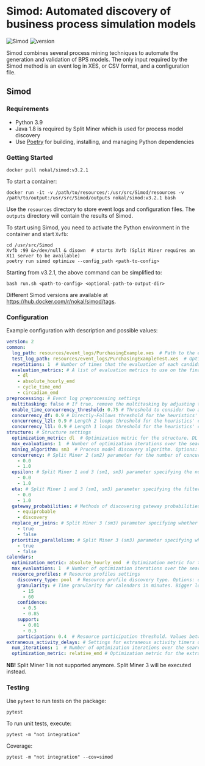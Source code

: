 # Simod: Automated discovery of business process simulation models

![Simod](https://github.com/AutomatedProcessImprovement/Simod/actions/workflows/simod.yml/badge.svg)
![version](https://img.shields.io/github/v/tag/AutomatedProcessImprovement/simod)

Simod combines several process mining techniques to automate the generation and validation of BPS models. The only input
required by the Simod method is an event log in XES, or CSV format, and a configuration file.

## Simod

### Requirements

- Python 3.9
- Java 1.8 is required by Split Miner which is used for process model discovery
- Use [Poetry](https://python-poetry.org/) for building, installing, and managing Python dependencies

### Getting Started

```shell
docker pull nokal/simod:v3.2.1
```

To start a container:

```shell
docker run -it -v /path/to/resources/:/usr/src/Simod/resources -v /path/to/output:/usr/src/Simod/outputs nokal/simod:v3.2.1 bash
```

Use the `resources` directory to store event logs and configuration files. The `outputs` directory will contain the
results of Simod.

To start using Simod, you need to activate the Python environment in the container and start `Xvfb`:

```shell
cd /usr/src/Simod
Xvfb :99 &>/dev/null & disown  # starts Xvfb (Split Miner requires an X11 server to be available)
poetry run simod optimize --config_path <path-to-config>
```

Starting from v3.2.1, the above command can be simplified to:

```shell
bash run.sh <path-to-config> <optional-path-to-output-dir>
```

Different Simod versions are available at https://hub.docker.com/r/nokal/simod/tags.

### Configuration

Example configuration with description and possible values:

```yaml
version: 2
common:
  log_path: resources/event_logs/PurchasingExample.xes  # Path to the event log in XES or CSV format
  test_log_path: resources/event_logs/PurchasingExampleTest.xes  # Optional: Path to the test event log in XES or CSV format
  repetitions: 1  # Number of times that the evaluation of each candidate is run (included the final model) during the optimization. The evaluation metric of the candidate is the average of it's repetitions evaluations.
  evaluation_metrics: # A list of evaluation metrics to use on the final model
    - dl
    - absolute_hourly_emd
    - cycle_time_emd
    - circadian_emd
preprocessing: # Event log preprocessing settings
  multitasking: false # If true, remove the multitasking by adjusting the timestamps (start/end) of those activities being executed at the same time by the same resource.
  enable_time_concurrency_threshold: 0.75 # Threshold to consider two activities as concurrent when computing the enabled time.
  concurrency_df: 0.9 # Directly-Follows threshold for the heuristics' concurrency oracle (only used to estimate start times if needed).
  concurrency_l2l: 0.9 # Length 2 loops threshold for the heuristics' concurrency oracle.
  concurrency_l1l: 0.9 # Length 1 loops threshold for the heuristics' concurrency oracle.
structure: # Structure settings
  optimization_metric: dl  # Optimization metric for the structure. DL or N_GRAM_DISTANCE
  max_evaluations: 1  # Number of optimization iterations over the search space. Values between 1 and 50
  mining_algorithm: sm3  # Process model discovery algorithm. Options: sm1, sm2, sm3 (recommended)
  concurrency: # Split Miner 2 (sm2) parameter for the number of concurrent relations between events to be captured. Values between 0.0 and 1.0
    - 0.0
    - 1.0
  epsilon: # Split Miner 1 and 3 (sm1, sm3) parameter specifying the number of concurrent relations between events to be captured. Values between 0.0 and 1.0
    - 0.0
    - 1.0
  eta: # Split Miner 1 and 3 (sm1, sm3) parameter specifying the filter over the incoming and outgoing edges. Values between 0.0 and 1.0
    - 0.0
    - 1.0
  gateway_probabilities: # Methods of discovering gateway probabilities. Options: equiprobable, discovery
    - equiprobable
    - discovery
  replace_or_joins: # Split Miner 3 (sm3) parameter specifying whether to replace non-trivial OR joins or not. Options: true, false
    - true
    - false
  prioritize_parallelism: # Split Miner 3 (sm3) parameter specifying whether to prioritize parallelism over loops or not. Options: true, false
    - true
    - false
calendars:
  optimization_metric: absolute_hourly_emd  # Optimization metric for the calendars. Options: absolute_hourly_emd, cycle_time_emd, circadian_emd
  max_evaluations: 1  # Number of optimization iterations over the search space. Values between 1 and 50
  resource_profiles: # Resource profiles settings
    discovery_type: pool  # Resource profile discovery type. Options: differentiated, pool, undifferentiated
    granularity: # Time granularity for calendars in minutes. Bigger logs will benefit from smaller granularity
      - 15
      - 60
    confidence:
      - 0.5
      - 0.85
    support:
      - 0.01
      - 0.3
    participation: 0.4  # Resource participation threshold. Values between 0.0 and 1.0
extraneous_activity_delays: # Settings for extraneous activity timers discovery
  num_iterations: 1  # Number of optimization iterations over the search space. Values between 1 and 50
  optimization_metric: relative_emd # Optimization metric for the extraneous activity timers. Options: relative_emd, absolute_emd, circadian_emd, cycle_time
```

**NB!** Split Miner 1 is not supported anymore. Split Miner 3 will be executed instead.

### Testing

Use `pytest` to run tests on the package:

```shell
pytest
```

To run unit tests, execute:

```shell
pytest -m "not integration"
```

Coverage:

```shell
pytest -m "not integration" --cov=simod
```
